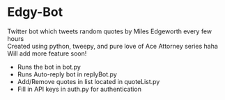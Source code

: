 # Edgy-Bot
Twitter bot which tweets random quotes by Miles Edgeworth every few hours</br>
Created using python, tweepy, and pure love of Ace Attorney series haha</br>
Will add more feature soon!</br>
- Runs the bot in bot.py
- Runs Auto-reply bot in replyBot.py
- Add/Remove quotes in list located in quoteList.py 
- Fill in API keys in auth.py for authentication

